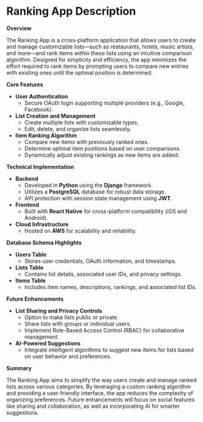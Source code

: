# Ranking App Description

**Overview**

The Ranking App is a cross-platform application that allows users to create and manage customizable lists—such as restaurants, hotels, music artists, and more—and rank items within these lists using an intuitive comparison algorithm. Designed for simplicity and efficiency, the app minimizes the effort required to rank items by prompting users to compare new entries with existing ones until the optimal position is determined.

**Core Features**

- **User Authentication**
  - Secure OAuth login supporting multiple providers (e.g., Google, Facebook).
- **List Creation and Management**
  - Create multiple lists with customizable types.
  - Edit, delete, and organize lists seamlessly.
- **Item Ranking Algorithm**
  - Compare new items with previously ranked ones.
  - Determine optimal item positions based on user comparisons.
  - Dynamically adjust existing rankings as new items are added.

**Technical Implementation**

- **Backend**
  - Developed in **Python** using the **Django** framework.
  - Utilizes a **PostgreSQL** database for robust data storage.
  - API protection with session state management using **JWT**.
- **Frontend**
  - Built with **React Native** for cross-platform compatibility (iOS and Android).
- **Cloud Infrastructure**
  - Hosted on **AWS** for scalability and reliability.

**Database Schema Highlights**

- **Users Table**
  - Stores user credentials, OAuth information, and timestamps.
- **Lists Table**
  - Contains list details, associated user IDs, and privacy settings.
- **Items Table**
  - Includes item names, descriptions, rankings, and associated list IDs.

**Future Enhancements**

- **List Sharing and Privacy Controls**
  - Option to make lists public or private.
  - Share lists with groups or individual users.
  - Implement Role-Based Access Control (RBAC) for collaborative management.
- **AI-Powered Suggestions**
  - Integrate intelligent algorithms to suggest new items for lists based on user behavior and preferences.

**Summary**

The Ranking App aims to simplify the way users create and manage ranked lists across various categories. By leveraging a custom ranking algorithm and providing a user-friendly interface, the app reduces the complexity of organizing preferences. Future enhancements will focus on social features like sharing and collaboration, as well as incorporating AI for smarter suggestions.
